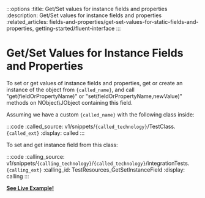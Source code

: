 :::options
:title: Get/Set values for instance fields and properties
:description: Get/Set values for instance fields and properties
:related_articles: fields-and-properties/get-set-values-for-static-fields-and-properties, getting-started/fluent-interface
:::

# Get/Set Values for Instance Fields and Properties

To set or get values of instance fields and properties, get or create an instance of the object from `{called_name}`, and call "get(fieldOrPropertyName)" or "set(fieldOrPropertyName,newValue)" methods on NObject\JObject containing this field.

Assuming we have a custom `{called_name}` with the following class inside:

:::code 
:called_source: v1/snippets/`{called_technology}`/TestClass.`{called_ext}`
:display: called
:::

To set and get instance field from this class:

:::code 
:calling_source: v1/snippets/`{calling_technology}`/`{called_technology}`/integrationTests.`{calling_ext}`
:calling_id: TestResources_GetSetInstanceField
:display: calling
:::
  
  
[**See Live Example!**](http://lab.javonet.com/e/2)
